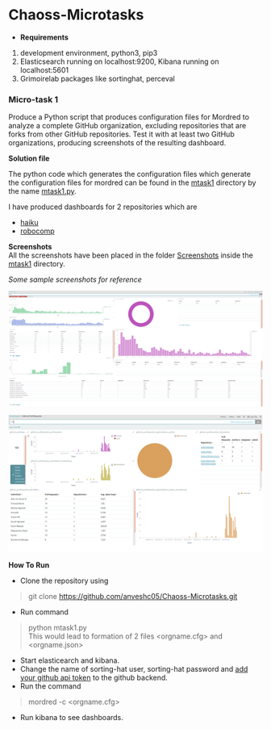 # Chaoss-Microtasks

* **Requirements**
1. development environment, python3, pip3
2. Elasticsearch running on localhost:9200, Kibana running on localhost:5601
3. Grimoirelab packages like sortinghat, perceval  

### Micro-task 1

Produce a Python script that produces configuration files for Mordred to analyze a complete GitHub organization, excluding repositories that are forks from other GitHub repositories. Test it with at least two GitHub organizations, producing screenshots of the resulting dashboard.

**Solution file**  

The python code which generates the configuration files which generate the configuration files for mordred can be found in the [mtask1](mtask1/) directory by the name [mtask1.py](mtask1/mtask1.py).

I have produced dashboards for 2 repositories which are
* [haiku](https://github.com/haiku)
* [robocomp](https://github.com/robocomp)

**Screenshots**  
All the screenshots have been placed in the folder [Screenshots](https://github.com/anveshc05/Chaoss-Microtasks/tree/master/mtask1/Screenshots/) inside the [mtask1](https://github.com/anveshc05/Chaoss-Microtasks/tree/master/mtask1/) directory.

_Some sample screenshots for reference_

![haiku git ](mtask1/Screenshots/Haiku/haiku_git_full.png )

![haiku pullrequests ](mtask1/Screenshots/Haiku/github_pull_requests.png)


**How To Run**  
* Clone the repository using
> git clone https://github.com/anveshc05/Chaoss-Microtasks.git
* Run command
> python mtask1.py <orgname>   
This would lead to formation of 2 files <orgname.cfg> and <orgname.json>
* Start elasticearch and kibana.
* Change the name of sorting-hat user, sorting-hat password and [add your github api token](https://help.github.com/articles/creating-a-personal-access-token-for-the-command-line/) to the github backend.
* Run the command 
> mordred -c <orgname.cfg>
* Run kibana to see dashboards.


